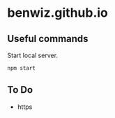 # benwiz.github.io

## Useful commands

Start local server.

```bash
npm start
```

## To Do

- https
